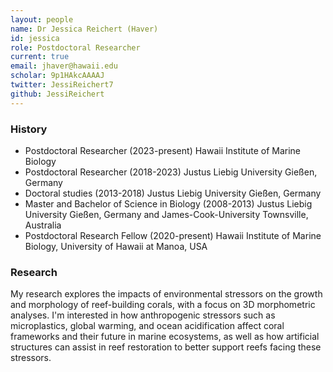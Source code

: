```yaml
---
layout: people
name: Dr Jessica Reichert (Haver)
id: jessica
role: Postdoctoral Researcher
current: true
email: jhaver@hawaii.edu
scholar: 9p1HAkcAAAAJ
twitter: JessiReichert7
github: JessiReichert
---
```


### History

- Postdoctoral Researcher (2023-present) Hawaii Institute of Marine Biology
- Postdoctoral Researcher (2018-2023) Justus Liebig University Gießen, Germany
- Doctoral studies (2013-2018) Justus Liebig University Gießen, Germany
- Master and Bachelor of Science in Biology (2008-2013) Justus Liebig University Gießen, Germany and James-Cook-University Townsville, Australia
- Postdoctoral Research Fellow (2020-present) Hawaii Institute of Marine Biology, University of Hawaii at Manoa, USA



### Research

My research explores the impacts of environmental stressors on the growth and morphology of reef-building corals, with a focus on 3D morphometric analyses. I&#39;m interested in how anthropogenic stressors such as microplastics, global warming, and ocean acidification affect coral frameworks and their future in marine ecosystems, as well as how artificial structures can assist in reef restoration to better support reefs facing these stressors.
